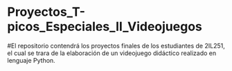 # Proyectos_T-picos_Especiales_II_Videojuegos
#El repositorio contendrá los proyectos finales de los estudiantes de 2IL251, el cual se trara de la elaboración de un videojuego didáctico realizado en lenguaje Python. 
